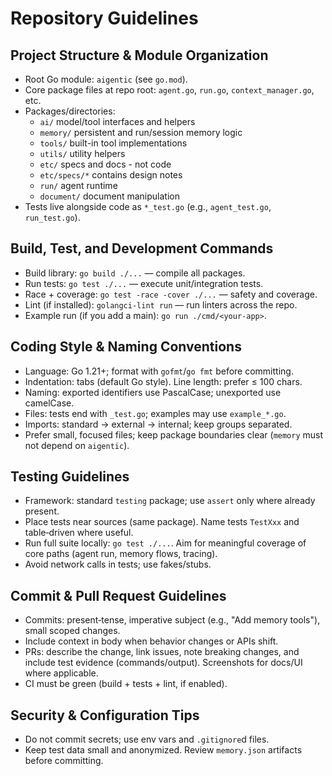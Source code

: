 # Repository Guidelines

## Project Structure & Module Organization
- Root Go module: `aigentic` (see `go.mod`).
- Core package files at repo root: `agent.go`, `run.go`, `context_manager.go`, etc.
- Packages/directories:
  - `ai/` model/tool interfaces and helpers
  - `memory/` persistent and run/session memory logic
  - `tools/` built-in tool implementations
  - `utils/` utility helpers
  - `etc/` specs and docs - not code
  - `etc/specs/*` contains design notes
  - `run/` agent runtime 
  - `document/` document manipulation 
- Tests live alongside code as `*_test.go` (e.g., `agent_test.go`, `run_test.go`).

## Build, Test, and Development Commands
- Build library: `go build ./...` — compile all packages.
- Run tests: `go test ./...` — execute unit/integration tests.
- Race + coverage: `go test -race -cover ./...` — safety and coverage.
- Lint (if installed): `golangci-lint run` — run linters across the repo.
- Example run (if you add a main): `go run ./cmd/<your-app>`.

## Coding Style & Naming Conventions
- Language: Go 1.21+; format with `gofmt`/`go fmt` before committing.
- Indentation: tabs (default Go style). Line length: prefer ≤ 100 chars.
- Naming: exported identifiers use PascalCase; unexported use camelCase.
- Files: tests end with `_test.go`; examples may use `example_*.go`.
- Imports: standard → external → internal; keep groups separated.
- Prefer small, focused files; keep package boundaries clear (`memory` must not depend on `aigentic`).

## Testing Guidelines
- Framework: standard `testing` package; use `assert` only where already present.
- Place tests near sources (same package). Name tests `TestXxx` and table‑driven where useful.
- Run full suite locally: `go test ./...`. Aim for meaningful coverage of core paths (agent run, memory flows, tracing).
- Avoid network calls in tests; use fakes/stubs.

## Commit & Pull Request Guidelines
- Commits: present‑tense, imperative subject (e.g., "Add memory tools"), small scoped changes.
- Include context in body when behavior changes or APIs shift.
- PRs: describe the change, link issues, note breaking changes, and include test evidence (commands/output). Screenshots for docs/UI where applicable.
- CI must be green (build + tests + lint, if enabled).

## Security & Configuration Tips
- Do not commit secrets; use env vars and `.gitignore`d files.
- Keep test data small and anonymized. Review `memory.json` artifacts before committing.
